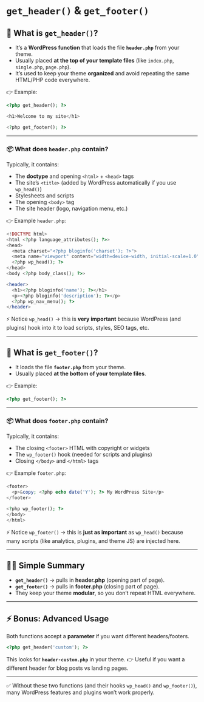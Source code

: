 # `get_header()` & `get_footer()`

## 🧩 What is `get_header()`?

- It’s a **WordPress function** that loads the file **`header.php`** from your theme.
- Usually placed **at the top of your template files** (like `index.php`, `single.php`, `page.php`).
- It’s used to keep your theme **organized** and avoid repeating the same HTML/PHP code everywhere.

👉 Example:

```php
<?php get_header(); ?>

<h1>Welcome to my site</h1>

<?php get_footer(); ?>
```

---

### 📦 What does `header.php` contain?

Typically, it contains:

- The **doctype** and opening `<html>` + `<head>` tags
- The site’s `<title>` (added by WordPress automatically if you use `wp_head()`)
- Stylesheets and scripts
- The opening `<body>` tag
- The site header (logo, navigation menu, etc.)

👉 Example `header.php`:

```php
<!DOCTYPE html>
<html <?php language_attributes(); ?>>
<head>
  <meta charset="<?php bloginfo('charset'); ?>">
  <meta name="viewport" content="width=device-width, initial-scale=1.0">
  <?php wp_head(); ?>
</head>
<body <?php body_class(); ?>>

<header>
  <h1><?php bloginfo('name'); ?></h1>
  <p><?php bloginfo('description'); ?></p>
  <?php wp_nav_menu(); ?>
</header>
```

⚡ Notice `wp_head()` → this is **very important** because WordPress (and plugins) hook into it to load scripts, styles, SEO tags, etc.

---

## 🧩 What is `get_footer()`?

- It loads the file **`footer.php`** from your theme.
- Usually placed **at the bottom of your template files**.

👉 Example:

```php
<?php get_footer(); ?>
```

---

### 📦 What does `footer.php` contain?

Typically, it contains:

- The closing `<footer>` HTML with copyright or widgets
- The `wp_footer()` hook (needed for scripts and plugins)
- Closing `</body>` and `</html>` tags

👉 Example `footer.php`:

```php
<footer>
  <p>&copy; <?php echo date('Y'); ?> My WordPress Site</p>
</footer>

<?php wp_footer(); ?>
</body>
</html>
```

⚡ Notice `wp_footer()` → this is **just as important** as `wp_head()` because many scripts (like analytics, plugins, and theme JS) are injected here.

---

## 🧑‍🏫 Simple Summary

- **`get_header()`** → pulls in **header.php** (opening part of page).
- **`get_footer()`** → pulls in **footer.php** (closing part of page).
- They keep your theme **modular**, so you don’t repeat HTML everywhere.

---

## ⚡ Bonus: Advanced Usage

Both functions accept a **parameter** if you want different headers/footers.

```php
<?php get_header('custom'); ?>
```

This looks for **`header-custom.php`** in your theme.
👉 Useful if you want a different header for blog posts vs landing pages.

---

✅ Without these two functions (and their hooks `wp_head()` and `wp_footer()`), many WordPress features and plugins won’t work properly.
